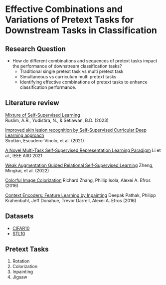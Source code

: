 # Effective Combinations and Variations of Pretext Tasks for Downstream Tasks in Classification

## Research Question
* How do different combinations and sequences of pretext tasks impact the performance of downstream classification tasks?
  * Traditional single pretext task vs multi pretext task
  * Simultaneous vs curriculum multi pretext tasks
  * Identifying effective combinations of pretext tasks to enhance classification performance.

## Literature review
[Mixture of Self-Supervised Learning](https://arxiv.org/abs/2307.14897)					
Ruslim, A.R., Yudistira, N., & Setiawan, B.D. (2023)

[Improved skin lesion recognition by Self-Supervised Curricular Deep Learning approach](https://arxiv.org/pdf/2112.12086) 						
Sirotkin, Escudero-Vinolo, et al. (2021)

[A Novel Multi-Task Self-Supervised Representation Learning Paradigm](https://ieeexplore.ieee.org/document/9456562)
Li et al., IEEE AIID 2021

[Weak Augmentation Guided Relational Self-Supervised Learning](https://ieeexplore.ieee.org/abstract/document/10540667?casa_token=Z6tggRpPZdYAAAAA:CBlbpl-pyi9ZOouDDsQ3TgFIL_1c55-Jy7iB1kFu1Hr7-YhwskbgsW_h9jM3aEOD_bJNSGs_Cls)
Zheng, Mingkai, et al. (2022)

[Colorful Image Colorization](https://arxiv.org/pdf/1603.08511)
Richard Zhang, Phillip Isola, Alexei A. Efros (2016)

[Context Encoders: Feature Learning by Inpainting](https://arxiv.org/pdf/1604.07379)
Deepak Pathak, Philipp Krahenbuhl, Jeff Donahue, Trevor Darrell, Alexei A. Efros (2016)




## Datasets
* [CIFAR10](https://www.cs.toronto.edu/~kriz/cifar.html)
* [STL10](https://cs.stanford.edu/~acoates/stl10/)

## Pretext Tasks
1. Rotation
2. Colorization
3. Inpainting
4. Jigsaw
